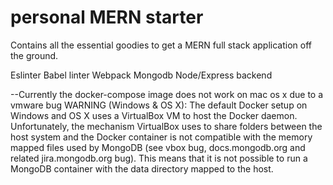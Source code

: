# personal MERN starter
Contains all the essential goodies to get a MERN full stack application off the ground.

Eslinter
Babel linter
Webpack
Mongodb
Node/Express backend

--Currently the docker-compose image does not work on mac os x due to a vmware bug
WARNING (Windows & OS X): The default Docker setup on Windows and OS X uses a VirtualBox VM to host the Docker daemon. Unfortunately, the mechanism VirtualBox uses to share folders between the host system and the Docker container is not compatible with the memory mapped files used by MongoDB (see vbox bug, docs.mongodb.org and related jira.mongodb.org bug). This means that it is not possible to run a MongoDB container with the data directory mapped to the host.
